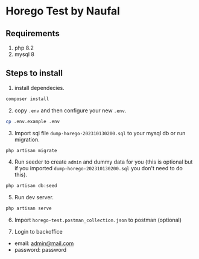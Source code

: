 # Horego Test by Naufal

## Requirements
1. php 8.2
2. mysql 8

## Steps to install
1. install dependecies.
```bash
composer install
```
2. copy `.env` and then configure your new `.env`.
```bash
cp .env.example .env
```

3. Import sql file `dump-horego-202310130200.sql` to your mysql db or run migration. 
```bash
php artisan migrate
```

4. Run seeder to create `admin` and dummy data for you (this is optional but if you imported `dump-horego-202310130200.sql` you don't need to do this).
```bash
php artisan db:seed
```

5. Run dev server.
```bash
php artisan serve
```

6. Import `horego-test.postman_collection.json` to postman (optional) 


7. Login to backoffice
- email: admin@mail.com
- password: password
